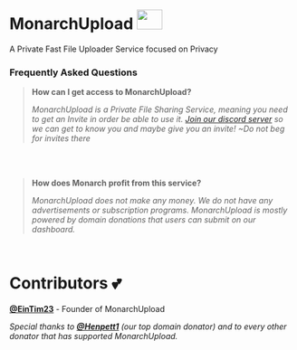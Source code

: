 # MonarchUpload <img src="https://dash.monarchupload.cc/favicon.png" width="45px" height="35px"> 
A Private Fast File Uploader Service focused on Privacy

### Frequently Asked Questions
> **How can I get access to MonarchUpload?**
> 
> *MonarchUpload is a Private File Sharing Service, meaning you need to get an Invite in order be able to use it. [Join our discord server](https://discord.gg/jeremyfragrance) so we can get to know you and maybe give you an invite! ~Do not beg for invites there*
<br>
<br>


> **How does Monarch profit from this service?**
> 
> *MonarchUpload does not make any money. We do not have any advertisements or subscription programs. MonarchUpload is mostly powered by domain donations that users can submit on our dashboard.*

<br>

# Contributors 💕
**[@EinTim23](https://github.com/EinTim23)** - Founder of MonarchUpload

*Special thanks to **[@Henpett1](https://github.com/henpett1)** (our top domain donator) and to every other donator that has supported MonarchUpload.*
